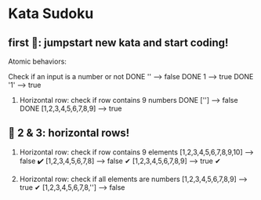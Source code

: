 # Kata Sudoku

## first 🍅: jumpstart new kata and start coding!

Atomic behaviors:

Check if an input is a number or not
DONE '' --> false
DONE 1 --> true
DONE '1' --> true

1. Horizontal row: check if row contains 9 numbers
   DONE [''] --> false
   DONE [1,2,3,4,5,6,7,8,9] --> true

## 🍅 2 & 3: horizontal rows!

1. Horizontal row: check if row contains 9 elements
   [1,2,3,4,5,6,7,8,9,10] --> false ✔️
   [1,2,3,4,5,6,7,8] --> false ✔
   [1,2,3,4,5,6,7,8,9] --> true ✔

2. Horizontal row: check if all elements are numbers
   [1,2,3,4,5,6,7,8,9] --> true ✔
   [1,2,3,4,5,6,7,8,''] --> false
